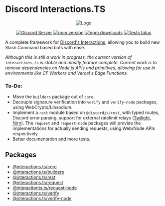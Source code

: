 # Discord Interactions.TS
<div align="center">
  <img src="https://github.com/ssMMiles/interactions.ts/raw/main/logo.png" alt="Logo" />
  <br />
  <p>
    <a href="https://discord.gg/BTXJmW4Bh7"><img src="https://img.shields.io/discord/395423304112013334?logo=discord&logoColor=white" alt="Discord Server" /></a>
    <a href="https://www.npmjs.com/package/interactions.ts"><img src="https://img.shields.io/npm/v/interactions.ts.svg?maxAge=3600" alt="npm version" /></a>
    <a href="https://www.npmjs.com/package/interactions.ts"><img src="https://img.shields.io/npm/dt/interactions.ts.svg?maxAge=3600" alt="npm downloads" /></a>
    <a href="https://github.com/ssMMiles/interactions.ts/actions"><img src="https://github.com/ssMMiles/interactions.ts/actions/workflows/tests.yml/badge.svg" alt="Tests tatus" /></a>
  </p>
</div>

A complete framework for [Discord's Interactions](https://discord.com/developers/docs/interactions/receiving-and-responding), allowing you to build new Slash Command based bots with ease.

*Although this is still a work in progress, the current version of `interactions.ts` is stable and mostly feature complete. Current work is to remove dependencies on Node.js APIs and primitives, allowing for use in environments like CF Workers and Vercel's Edge Functions.*

### To-Do:
 - Move the `builders` package out of `core`.
 - Decouple signature verification into `verify` and `verify-node` packages, using WebCrypto/Libsodium.
 - Implement a `rest` module based on `@discordjs/rest`, with typed routes, Discord error parsing, support for external ratelimit relays ([Twilight](https://github.com/twilight-rs/http-proxy), [Nirn](https://github.com/germanoeich/nirn-proxy)). The `request` and `request-node` packages will provide the implementations for actually sending requests, using Web/Node APIs respectively.
 - Better documentation and more tests.

## Packages
 - [@interactions.ts/core](https://github.com/ssMMiles/interactions.ts/tree/main/packages/core)
 - [@interactions.ts/builders](https://github.com/ssMMiles/interactions.ts/tree/main/packages/builders)
 - [@interactions.ts/rest](https://github.com/ssMMiles/interactions.ts/tree/main/packages/rest)
 - [@interactions.ts/request](https://github.com/ssMMiles/interactions.ts/tree/main/packages/request)
 - [@interacitonts.ts/request-node](https://github.com/ssMMiles/interactions.ts/tree/main/packages/request-node)
 - [@interactions.ts/verify](https://github.com/ssMMiles/interactions.ts/tree/main/packages/verify)
 - [@interactions.ts/verify-node](https://github.com/ssMMiles/interactions.ts/tree/main/packages/verify-node)